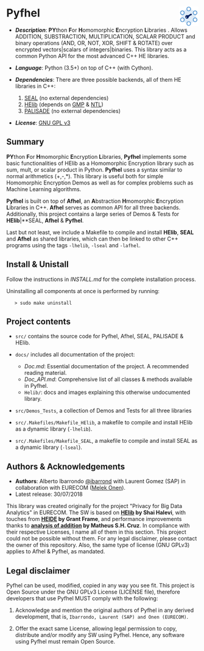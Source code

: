 # Pyfhel <img width="10%" height="10%" align="right"  src="/docs/logo/logo.png">

* **_Description_**: **PY**thon **F**or **H**omomorphic **E**ncryption **L**ibraries  . Allows ADDITION, SUBSTRACTION, MULTIPLICATION, SCALAR PRODUCT and binary operations (AND, OR, NOT, XOR, SHIFT & ROTATE) over encrypted vectors|scalars of integers|binaries. This library acts as a common Python API for the most advanced C++ HE libraries.
* **_Language_**: Python (3.5+) on top of C++ (with Cython).
* **_Dependencies_**: There are three possible backends, all of them HE libraries in C++:
   
   1. [SEAL](https://www.microsoft.com/en-us/research/project/simple-encrypted-arithmetic-library/) (no external dependencies)
   2. [HElib](https://github.com/shaih/HElib) (depends on [GMP](http://www.gmplib.org) & [NTL](http://www.shoup.net/ntl/download.html))
   3. [PALISADE](https://git.njit.edu/palisade/PALISADE.git) (no external dependencies)
   
* **_License_**: [GNU GPL v3](https://www.gnu.org/licenses/gpl-3.0.en.html)

## Summary
**PY**thon **F**or **H**momorphic **E**ncryption **L**ibraries, **Pyfhel** implements some basic functionalities of HElib as a Homomorphic Encryption library such as sum, mult, or scalar product in Python. **Pyfhel** uses a syntax similar to normal arithmetics (+,-,\*). This library is useful both for simple Homomorphic Encryption Demos as well as for complex problems such as Machine Learning algorithms.

**Pyfhel** is built on top of **Afhel**, an **A**bstraction **H**momorphic **E**ncryption **L**ibraries in C++. **Afhel** serves as common API for all three backends. Additionally, this project contains a large series of Demos & Tests for **HElib**|**SEAL, **Afhel** & **Pyfhel**.

Last but not least, we include a Makefile to compile and install **HElib**, **SEAL** and **Afhel** as shared libraries, which can then be linked to other C++ programs using the tags `-lhelib`, `-lseal` and `-lafhel`.

## Install & Unistall
Follow the instructions in *INSTALL.md* for the complete installation process. 

Uninstalling all components at once is performed by running:
       
       > sudo make uninstall
       
 
## Project contents
- `src/` contains the source code for Pyfhel, Afhel, SEAL, PALISADE & HElib.

- `docs/` includes all documentation of the project:

     - *Doc.md*: Essential documentation of the project. A recommended reading material.
     - *Doc_API.md*: Comprehensive list of all classes & methods available in Pyfhel.
     - `Helib/`: docs and images explaining this otherwise undocumented library.

- `src/Demos_Tests`, a collection of Demos and Tests for all three libraries
- `src/.Makefiles/Makefile_HElib`, a makefile to compile and install HElib as a dynamic library (`-lhelib`).
- `src/.Makefiles/Makefile_SEAL`, a makefile to compile and install SEAL as a dynamic library (`-lseal`).

## Authors & Acknowledgements


- **Authors**: Alberto Ibarrondo [@ibarrond](https://github.com/ibarrond) with Laurent Gomez (SAP) in collaboration with EURECOM ([Melek Onen](http://www.eurecom.fr/~onen/)).
- Latest release: 30/07/2018

This library was created originally for the project "Privacy for Big Data Analytics" in EURECOM. The SW is based on **[HElib](https://github.com/shaih/HElib) by Shai Halevi**, with touches from **[HEIDE](https://github.com/heide-support/HEIDE) by Grant Frame**, and performance improvements thanks to **[analysis of addition](https://mshcruz.wordpress.com/2017/05/13/sum-of-encrypted-vectors/) by Matheus S.H. Cruz**. In compliance with their respective Licenses, I name all of them in this section. This project could not be possible without them. For any legal disclaimer, please contact the owner of this repository. Also, the same type of license (GNU GPLv3) applies to Afhel & Pyfhel, as mandated.

## Legal disclaimer

Pyfhel can be used, modified, copied in any way you see fit. This project is Open Source under the GNU GPLv3 License (LICENSE file), therefore developers that use Pyfhel MUST comply with the following:

   1. Acknowledge and mention the original authors of Pyfhel in any derived development, that is, `Ibarrondo, Laurent (SAP) and Onen (EURECOM)`.

   2. Offer the exact same License, allowing legal permission to copy, distribute and/or modify any SW using Pyfhel. Hence, any software using Pyfhel must remain Open Source.
